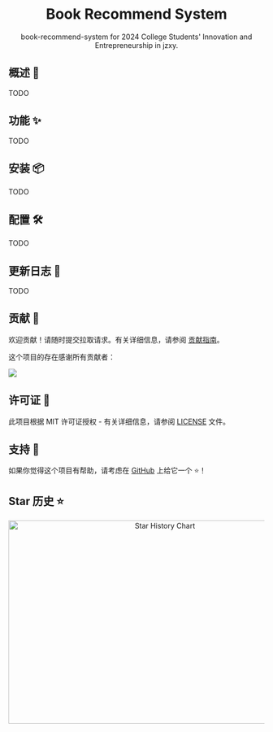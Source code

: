 <div align="center">

<h1 align="center">Book Recommend System</h1>
book-recommend-system for 2024 College Students' Innovation and Entrepreneurship in jzxy. 
</div>

## 概述 🥶

TODO

## 功能 ✨

TODO

## 安装 📦

TODO


## 配置 🛠

TODO

## 更新日志 📅

TODO

## 贡献 🤝

欢迎贡献！请随时提交拉取请求。有关详细信息，请参阅 [贡献指南](https://github.com/coder-mcdd/book-recommend-system/blob/main/CONTRIBUTING.md)。

这个项目的存在感谢所有贡献者：

<a href="https://github.com/coder-mcdd/book-recommend-system/graphs/contributors">
  <img src="https://contrib.rocks/image?repo=coder-mcdd/book-recommend-system" />
</a>

## 许可证 📄

此项目根据 MIT 许可证授权 -
有关详细信息，请参阅 [LICENSE](https://github.com/coder-mcdd/book-recommend-system/blob/main/LICENSE) 文件。

## 支持 💖

如果你觉得这个项目有帮助，请考虑在 [GitHub](https://github.com/coder-mcdd/book-recommend-system) 上给它一个 ⭐️！

## Star 历史 ⭐

<div align="center">

<img src="https://api.star-history.com/svg?repos=coder-mcdd/book-recommend-system&type=Date" width="600" height="400" alt="Star History Chart" valign="middle">

</div>